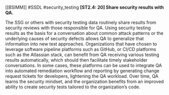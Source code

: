 [[BSIMM]] #SSDL #security_testing
**[ST2.4: 20] Share security results with QA.**


The SSG or others with security testing data routinely share results from security reviews with those responsible for QA. Using security testing results as the basis for a conversation about common attack patterns or the underlying causes of security defects allows QA to generalize that information into new test approaches. Organizations that have chosen to leverage software pipeline platforms such as GitHub, or CI/CD platforms such as the Atlassian stack, can benefit from QA receiving various testing results automatically, which should then facilitate timely stakeholder conversations. In some cases, these platforms can be used to integrate QA into automated remediation workflow and reporting by generating change request tickets for developers, lightening the QA workload. Over time, QA learns the security mindset, and the organization benefits from an improved ability to create security tests tailored to the organization’s code.


